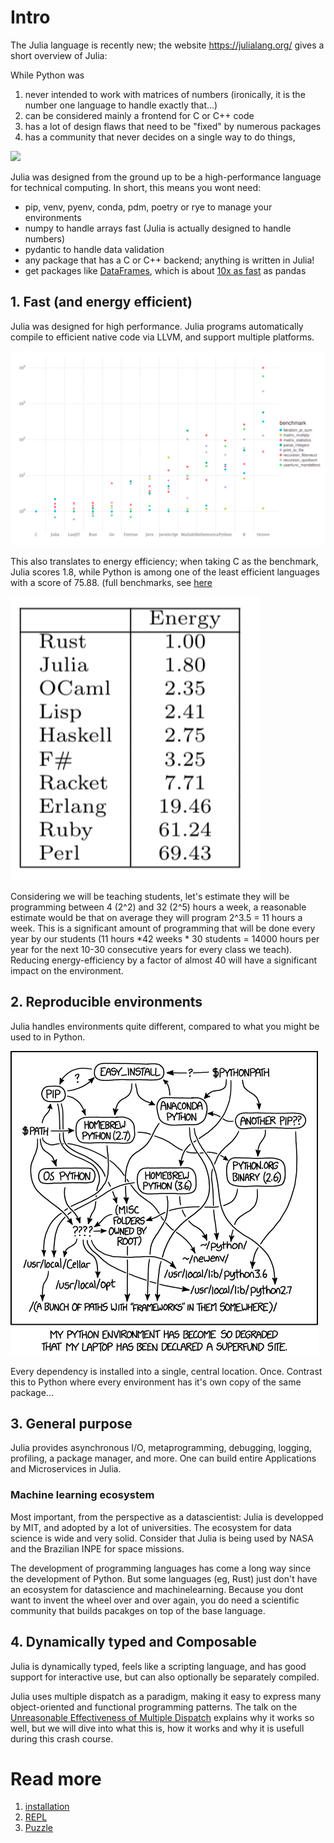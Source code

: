 # Intro

The Julia language is recently new; the website https://julialang.org/ gives a short overview of Julia:

While Python was
1) never intended to work with matrices of numbers (ironically, it is the number one language to handle exactly that...)
2) can be considered mainly a frontend for C or C++ code
3) has a lot of design flaws that need to be "fixed" by numerous packages
4) has a community that never decides on a single way to do things,

![](img/python.PNG)

Julia was designed from the ground up to be a high-performance language for technical computing.
In short, this means you wont need:
- pip, venv, pyenv, conda, pdm, poetry or rye to manage your environments
- numpy to handle arrays fast (Julia is actually designed to handle numbers)
- pydantic to handle data validation
- any package that has a C or C++ backend; anything is written in Julia!
- get packages like [DataFrames](https://dataframes.juliadata.org/stable/), which is about [10x as fast](https://h2oai.github.io/db-benchmark/) as pandas

## 1. Fast (and energy efficient)
Julia was designed for high performance. Julia programs automatically compile to efficient native code via LLVM, and support multiple platforms.

![](img/Julia%20Benchmarks.svg)

This also translates to energy efficiency; when taking C as the benchmark, Julia scores 1.8, while Python is among one of the least efficient languages with a score of 75.88. (full benchmarks, see [here](https://sites.google.com/view/energy-efficiency-languages)

![](img/energy.png)

Considering we will be teaching students, let's estimate they will be programming between 4 (2^2) and 32 (2^5) hours a week, a reasonable estimate would be that on average they will program 2^3.5 = 11 hours a week. This is a significant amount of programming that will be done every year by our students (11 hours *42 weeks * 30 students = 14000 hours per year for the next 10-30 consecutive years for every class we teach). Reducing energy-efficiency by a factor of almost 40 will have a significant impact on the environment.

## 2. Reproducible environments
Julia handles environments quite different, compared to what you might be used to in Python.

![](img/Python%20Environment.png)

Every dependency is installed into a single, central location. Once. Contrast this to Python where every environment has it's own copy of the same package...

## 3. General purpose
Julia provides asynchronous I/O, metaprogramming, debugging, logging, profiling, a package manager, and more. One can build entire Applications and Microservices in Julia.

### Machine learning ecosystem
Most important, from the perspective as a datascientist: Julia is developped by MIT, and adopted by a lot of universities. The ecosystem for data science is wide and very solid. Consider that Julia is being used by NASA and the Brazilian INPE for space missions.

The development of programming languages has come a long way since the development of Python. But some languages (eg, Rust) just don't have an ecosystem for datascience and machinelearning. Because you dont want to invent the wheel over and over again, you do need a scientific community that builds pacakges on top of the base language.

## 4. Dynamically typed and Composable
Julia is dynamically typed, feels like a scripting language, and has good support for interactive use, but can also optionally be separately compiled.

Julia uses multiple dispatch as a paradigm, making it easy to express many object-oriented and functional programming patterns. The talk on the [Unreasonable Effectiveness of Multiple Dispatch](https://www.youtube.com/live/kc9HwsxE1OY) explains why it works so well, but we will dive into what this is, how it works and why it is usefull during this crash course.

# Read more
1. [installation](docs/installation.md)
2. [REPL](docs/REPL.md)
3. [Puzzle](docs/puzzle.md)

